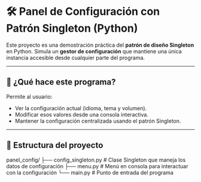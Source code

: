 # 🛠️ Panel de Configuración con Patrón Singleton (Python)

Este proyecto es una demostración práctica del **patrón de diseño Singleton** en Python. Simula un **gestor de configuración** que mantiene una única instancia accesible desde cualquier parte del programa.

---

## 📌 ¿Qué hace este programa?

Permite al usuario:

- Ver la configuración actual (idioma, tema y volumen).
- Modificar esos valores desde una consola interactiva.
- Mantener la configuración centralizada usando el patrón Singleton.

---

## 🧱 Estructura del proyecto

panel_config/
├── config_singleton.py # Clase Singleton que maneja los datos de configuración
├── menu.py # Menú en consola para interactuar con la configuración
└── main.py # Punto de entrada del programa
